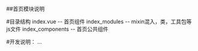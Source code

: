 ##首页模块说明

#目录结构
  index.vue              --  首页组件
  index_modules          --  mixin混入，类，工具包等js文件
  index_components       --  首页公共组件


#开发说明：
 ...
